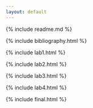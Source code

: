 ```yaml
---
layout: default
---  
```


{% include readme.md %}  

{% include bibliography.html %}  

{% include lab1.html %}

{% include lab2.html %}

{% include lab3.html %}

{% include lab4.html %}

{% include final.html %}

